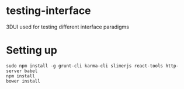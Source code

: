 # testing-interface
3DUI used for testing different interface paradigms

# Setting up

```
sudo npm install -g grunt-cli karma-cli slimerjs react-tools http-server babel
npm install
bower install
```
